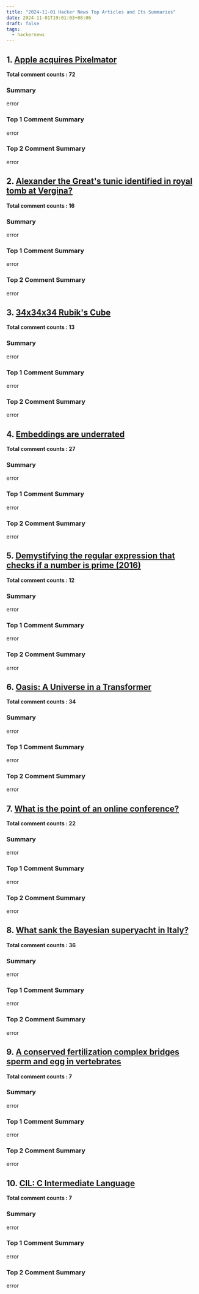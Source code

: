 ```yaml
---
title: "2024-11-01 Hacker News Top Articles and Its Summaries"
date: 2024-11-01T19:01:03+08:06
draft: false
tags:
  - hackernews
---
```


## 1. [Apple acquires Pixelmator](https://news.ycombinator.com/item?id=42018013)

**Total comment counts : 72**

### Summary

 error

### Top 1 Comment Summary

 error

### Top 2 Comment Summary

 error

## 2. [Alexander the Great's tunic identified in royal tomb at Vergina?](https://news.ycombinator.com/item?id=42016478)

**Total comment counts : 16**

### Summary

 error

### Top 1 Comment Summary

 error

### Top 2 Comment Summary

 error

## 3. [34x34x34 Rubik's Cube](https://news.ycombinator.com/item?id=41963104)

**Total comment counts : 13**

### Summary

 error

### Top 1 Comment Summary

 error

### Top 2 Comment Summary

 error

## 4. [Embeddings are underrated](https://news.ycombinator.com/item?id=42013762)

**Total comment counts : 27**

### Summary

 error

### Top 1 Comment Summary

 error

### Top 2 Comment Summary

 error

## 5. [Demystifying the regular expression that checks if a number is prime (2016)](https://news.ycombinator.com/item?id=42005601)

**Total comment counts : 12**

### Summary

 error

### Top 1 Comment Summary

 error

### Top 2 Comment Summary

 error

## 6. [Oasis: A Universe in a Transformer](https://news.ycombinator.com/item?id=42014650)

**Total comment counts : 34**

### Summary

 error

### Top 1 Comment Summary

 error

### Top 2 Comment Summary

 error

## 7. [What is the point of an online conference?](https://news.ycombinator.com/item?id=42013843)

**Total comment counts : 22**

### Summary

 error

### Top 1 Comment Summary

 error

### Top 2 Comment Summary

 error

## 8. [What sank the Bayesian superyacht in Italy?](https://news.ycombinator.com/item?id=42009570)

**Total comment counts : 36**

### Summary

 error

### Top 1 Comment Summary

 error

### Top 2 Comment Summary

 error

## 9. [A conserved fertilization complex bridges sperm and egg in vertebrates](https://news.ycombinator.com/item?id=42013091)

**Total comment counts : 7**

### Summary

 error

### Top 1 Comment Summary

 error

### Top 2 Comment Summary

 error

## 10. [CIL: C Intermediate Language](https://news.ycombinator.com/item?id=41969416)

**Total comment counts : 7**

### Summary

 error

### Top 1 Comment Summary

 error

### Top 2 Comment Summary

 error

